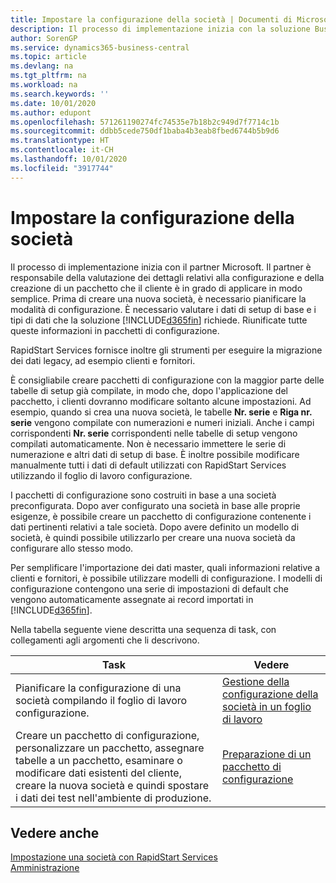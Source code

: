 ```yaml
---
title: Impostare la configurazione della società | Documenti di Microsoft
description: Il processo di implementazione inizia con la soluzione Business Central necessaria. Riunificate tutte queste informazioni nei pacchetti di configurazione.
author: SorenGP
ms.service: dynamics365-business-central
ms.topic: article
ms.devlang: na
ms.tgt_pltfrm: na
ms.workload: na
ms.search.keywords: ''
ms.date: 10/01/2020
ms.author: edupont
ms.openlocfilehash: 571261190274fc74535e7b18b2c949d7f7714c1b
ms.sourcegitcommit: ddbb5cede750df1baba4b3eab8fbed6744b5b9d6
ms.translationtype: HT
ms.contentlocale: it-CH
ms.lasthandoff: 10/01/2020
ms.locfileid: "3917744"
---
```

# <a name="set-up-company-configuration"></a>Impostare la configurazione della società
Il processo di implementazione inizia con il partner Microsoft. Il partner è responsabile della valutazione dei dettagli relativi alla configurazione e della creazione di un pacchetto che il cliente è in grado di applicare in modo semplice. Prima di creare una nuova società, è necessario pianificare la modalità di configurazione. È necessario valutare i dati di setup di base e i tipi di dati che la soluzione [!INCLUDE[d365fin](includes/d365fin_md.md)] richiede. Riunificate tutte queste informazioni in pacchetti di configurazione.

RapidStart Services fornisce inoltre gli strumenti per eseguire la migrazione dei dati legacy, ad esempio clienti e fornitori.  

È consigliabile creare pacchetti di configurazione con la maggior parte delle tabelle di setup già compilate, in modo che, dopo l'applicazione del pacchetto, i clienti dovranno modificare soltanto alcune impostazioni. Ad esempio, quando si crea una nuova società, le tabelle **Nr. serie** e **Riga nr. serie** vengono compilate con numerazioni e numeri iniziali. Anche i campi corrispondenti **Nr. serie** corrispondenti nelle tabelle di setup vengono compilati automaticamente. Non è necessario immettere le serie di numerazione e altri dati di setup di base. È inoltre possibile modificare manualmente tutti i dati di default utilizzati con RapidStart Services utilizzando il foglio di lavoro configurazione.  

I pacchetti di configurazione sono costruiti in base a una società preconfigurata. Dopo aver configurato una società in base alle proprie esigenze, è possibile creare un pacchetto di configurazione contenente i dati pertinenti relativi a tale società. Dopo avere definito un modello di società, è quindi possibile utilizzarlo per creare una nuova società da configurare allo stesso modo.  

Per semplificare l'importazione dei dati master, quali informazioni relative a clienti e fornitori, è possibile utilizzare modelli di configurazione. I modelli di configurazione contengono una serie di impostazioni di default che vengono automaticamente assegnate ai record importati in [!INCLUDE[d365fin](includes/d365fin_md.md)].

Nella tabella seguente viene descritta una sequenza di task, con collegamenti agli argomenti che li descrivono.

|**Task**|**Vedere**|  
|------------|-------------|  
|Pianificare la configurazione di una società compilando il foglio di lavoro configurazione.|[Gestione della configurazione della società in un foglio di lavoro](admin-how-to-manage-company-configuration-in-a-worksheet.md)|  
|Creare un pacchetto di configurazione, personalizzare un pacchetto, assegnare tabelle a un pacchetto, esaminare o modificare dati esistenti del cliente, creare la nuova società e quindi spostare i dati dei test nell'ambiente di produzione.|[Preparazione di un pacchetto di configurazione](admin-how-to-prepare-a-configuration-package.md)| 

## <a name="see-also"></a>Vedere anche  
[Impostazione una società con RapidStart Services](admin-set-up-a-company-with-rapidstart.md)  
[Amministrazione](admin-setup-and-administration.md)
